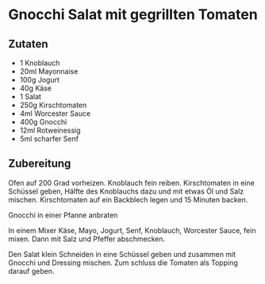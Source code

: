 # Gnocchi Salat mit gegrillten Tomaten

## Zutaten

- 1 Knoblauch
- 20ml Mayonnaise
- 100g Jogurt
- 40g Käse
- 1 Salat
- 250g Kirschtomaten
- 4ml Worcester Sauce
- 400g Gnocchi
- 12ml Rotweinessig
- 5ml scharfer Senf

## Zubereitung

Ofen auf 200 Grad vorheizen.
Knoblauch fein reiben. Kirschtomaten in eine Schüssel geben, Hälfte des Knoblauchs dazu und mit etwas Öl und Salz mischen.
Kirschtomaten auf ein Backblech legen und 15 Minuten backen.

Gnocchi in einer Pfanne anbraten

In einem Mixer Käse, Mayo, Jogurt, Senf, Knoblauch, Worcester Sauce, fein mixen.
Dann mit Salz und Pfeffer abschmecken.

Den Salat klein Schneiden in eine Schüssel geben und zusammen mit Gnocchi und Dressing mischen.
Zum schluss die Tomaten als Topping darauf geben.
